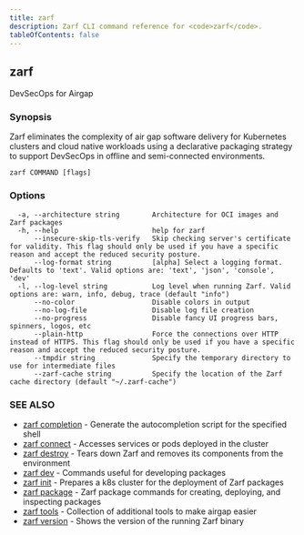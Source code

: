 ```yaml
---
title: zarf
description: Zarf CLI command reference for <code>zarf</code>.
tableOfContents: false
---
```


<!-- Page generated by Zarf; DO NOT EDIT -->

## zarf

DevSecOps for Airgap

### Synopsis

Zarf eliminates the complexity of air gap software delivery for Kubernetes clusters and cloud native workloads
using a declarative packaging strategy to support DevSecOps in offline and semi-connected environments.

```
zarf COMMAND [flags]
```

### Options

```
  -a, --architecture string        Architecture for OCI images and Zarf packages
  -h, --help                       help for zarf
      --insecure-skip-tls-verify   Skip checking server's certificate for validity. This flag should only be used if you have a specific reason and accept the reduced security posture.
      --log-format string          [alpha] Select a logging format. Defaults to 'text'. Valid options are: 'text', 'json', 'console', 'dev'
  -l, --log-level string           Log level when running Zarf. Valid options are: warn, info, debug, trace (default "info")
      --no-color                   Disable colors in output
      --no-log-file                Disable log file creation
      --no-progress                Disable fancy UI progress bars, spinners, logos, etc
      --plain-http                 Force the connections over HTTP instead of HTTPS. This flag should only be used if you have a specific reason and accept the reduced security posture.
      --tmpdir string              Specify the temporary directory to use for intermediate files
      --zarf-cache string          Specify the location of the Zarf cache directory (default "~/.zarf-cache")
```

### SEE ALSO

* [zarf completion](/commands/zarf_completion/)	 - Generate the autocompletion script for the specified shell
* [zarf connect](/commands/zarf_connect/)	 - Accesses services or pods deployed in the cluster
* [zarf destroy](/commands/zarf_destroy/)	 - Tears down Zarf and removes its components from the environment
* [zarf dev](/commands/zarf_dev/)	 - Commands useful for developing packages
* [zarf init](/commands/zarf_init/)	 - Prepares a k8s cluster for the deployment of Zarf packages
* [zarf package](/commands/zarf_package/)	 - Zarf package commands for creating, deploying, and inspecting packages
* [zarf tools](/commands/zarf_tools/)	 - Collection of additional tools to make airgap easier
* [zarf version](/commands/zarf_version/)	 - Shows the version of the running Zarf binary

